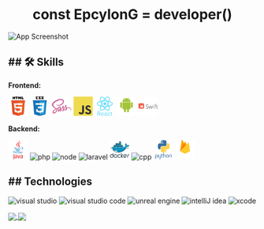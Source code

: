 <h1 align="center">const EpcylonG = developer() </h1>

![App Screenshot](https://gyazo.com/e6fe26bf0195a9bbae0028b5f2ea5c23)

<h2>## 🛠 Skills</h2>

**Frontend:**
<p align="left">
<img src="https://raw.githubusercontent.com/devicons/devicon/master/icons/html5/html5-original-wordmark.svg" alt="html5" width="40" height="40"/>
<img src="https://raw.githubusercontent.com/devicons/devicon/master/icons/css3/css3-original-wordmark.svg" alt="css3" width="40" height="40"/>
<img src="https://raw.githubusercontent.com/devicons/devicon/master/icons/sass/sass-original.svg" alt="sass" width="40" height="40"/>
<img src="https://raw.githubusercontent.com/devicons/devicon/master/icons/javascript/javascript-original.svg" alt="javascript" width="40" height="40"/>
<img src="https://raw.githubusercontent.com/devicons/devicon/master/icons/react/react-original-wordmark.svg" alt="react" width="40" height="40"/>
<img src="https://raw.githubusercontent.com/devicons/devicon/master/icons/android/android-original-wordmark.svg" alt="andorid" width="40" height="40"/>
<img src="https://raw.githubusercontent.com/devicons/devicon/master/icons/swift/swift-original-wordmark.svg" alt="swift" width="40" height="40"/>
</p>
  
**Backend:**
<p align="left">
<img src="https://raw.githubusercontent.com/devicons/devicon/master/icons/java/java-original-wordmark.svg" alt="java" width="40" height="40"/>
<img src="https://raw.githubusercontent.com/devicons/devicon/master/icons/php/php-original-wordmark.svg" alt="php" width="40" height="40"/>
<img src="https://raw.githubusercontent.com/devicons/devicon/master/icons/node/node-original.svg" alt="node" width="40" height="40"/>
<img src="https://www.vectorlogo.zone/logos/laravel/laravel-icon.svg" alt="laravel" width="40" height="40"/>
<img src="https://raw.githubusercontent.com/devicons/devicon/master/icons/docker/docker-original-wordmark.svg" alt="docker" width="40" height="40"/>
<img src="https://raw.githubusercontent.com/devicons/devicon/master/icons/cpp/cpp-original-wordmark.svg" alt="cpp" width="40" height="40"/>
<img src="https://raw.githubusercontent.com/devicons/devicon/master/icons/python/python-original-wordmark.svg" alt="python" width="40" height="40"/>
  <img src="https://raw.githubusercontent.com/devicons/devicon/master/icons/firebase/firebase-original-wordmark.svg" alt="firebase" width="40" height="40"/>
</p>

<h2>## Technologies</h2>
<p align="left">
<img src="https://raw.githubusercontent.com/devicons/devicon/master/icons/vs/vs-original-wordmark.svg" alt="visual studio" width="40" height="40"/>
<img src="https://raw.githubusercontent.com/devicons/devicon/master/icons/vsc/vsc-original-wordmark.svg" alt="visual studio code" width="40" height="40"/>
<img src="https://raw.githubusercontent.com/devicons/devicon/master/icons/ue5/ue5-original.svg" alt="unreal engine" width="40" height="40"/>
<img src="https://www.vectorlogo.zone/logos/intelliJ/intelliJ-icon.svg" alt="intelliJ idea" width="40" height="40"/>
<img src="https://raw.githubusercontent.com/devicons/devicon/master/icons/xcode/xcode-original-wordmark.svg" alt="xcode" width="40" height="40"/>
</p>

<a href="https://github.com/EpcylonG/github-readme-stats">
  <img align="center" src="https://github-readme-stats.vercel.app/api?username=epcylong&count_private=true&hide=stars&show_icons=true&theme=react&hide_border=true" />
</a>
<a href="https://github.com/EpcylonG/github-readme-stats">
  <img align="center" src="https://github-readme-stats.vercel.app/api/top-langs/?username=epcylong&count_private=true&show_icons=true&theme=react&hide_border=true&layout=compact" />
</a>
